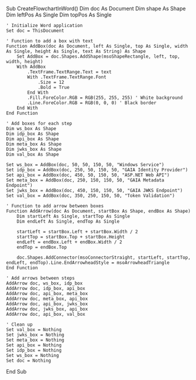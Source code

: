 Sub CreateFlowchartInWord()
    Dim doc As Document
    Dim shape As Shape
    Dim leftPos As Single
    Dim topPos As Single
    
    ' Initialize Word application
    Set doc = ThisDocument
    
    ' Function to add a box with text
    Function AddBox(doc As Document, left As Single, top As Single, width As Single, height As Single, text As String) As Shape
        Set AddBox = doc.Shapes.AddShape(msoShapeRectangle, left, top, width, height)
        With AddBox
            .TextFrame.TextRange.Text = text
            With .TextFrame.TextRange.Font
                .Size = 12
                .Bold = True
            End With
            .Fill.ForeColor.RGB = RGB(255, 255, 255) ' White background
            .Line.ForeColor.RGB = RGB(0, 0, 0) ' Black border
        End With
    End Function
    
    ' Add boxes for each step
    Dim ws_box As Shape
    Dim idp_box As Shape
    Dim api_box As Shape
    Dim meta_box As Shape
    Dim jwks_box As Shape
    Dim val_box As Shape

    Set ws_box = AddBox(doc, 50, 50, 150, 50, "Windows Service")
    Set idp_box = AddBox(doc, 250, 50, 150, 50, "GAIA Identity Provider")
    Set api_box = AddBox(doc, 450, 50, 150, 50, "ASP.NET Web API")
    Set meta_box = AddBox(doc, 250, 150, 150, 50, "GAIA Metadata Endpoint")
    Set jwks_box = AddBox(doc, 450, 150, 150, 50, "GAIA JWKS Endpoint")
    Set val_box = AddBox(doc, 350, 250, 150, 50, "Token Validation")

    ' Function to add arrow between boxes
    Function AddArrow(doc As Document, startBox As Shape, endBox As Shape)
        Dim startLeft As Single, startTop As Single
        Dim endLeft As Single, endTop As Single

        startLeft = startBox.Left + startBox.Width / 2
        startTop = startBox.Top + startBox.Height
        endLeft = endBox.Left + endBox.Width / 2
        endTop = endBox.Top

        doc.Shapes.AddConnector(msoConnectorStraight, startLeft, startTop, endLeft, endTop).Line.EndArrowheadStyle = msoArrowheadTriangle
    End Function

    ' Add arrows between steps
    AddArrow doc, ws_box, idp_box
    AddArrow doc, idp_box, api_box
    AddArrow doc, api_box, meta_box
    AddArrow doc, meta_box, api_box
    AddArrow doc, api_box, jwks_box
    AddArrow doc, jwks_box, api_box
    AddArrow doc, api_box, val_box

    ' Clean up
    Set val_box = Nothing
    Set jwks_box = Nothing
    Set meta_box = Nothing
    Set api_box = Nothing
    Set idp_box = Nothing
    Set ws_box = Nothing
    Set doc = Nothing
End Sub
